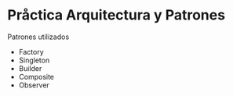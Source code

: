 # Pråctica Arquitectura y Patrones

Patrones utilizados
* Factory
* Singleton
* Builder
* Composite
* Observer

